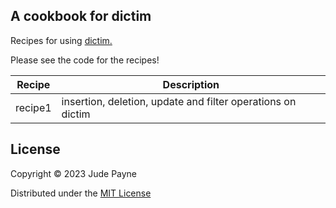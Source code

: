 ## A cookbook for dictim

Recipes for using [dictim.](https://github.com/judepayne/dictim)

Please see the code for the recipes!


| Recipe | Description |
|----------|------------|
| recipe1 | insertion, deletion, update and filter operations on dictim |



## License

Copyright © 2023 Jude Payne

Distributed under the [MIT License](http://opensource.org/licenses/MIT)
